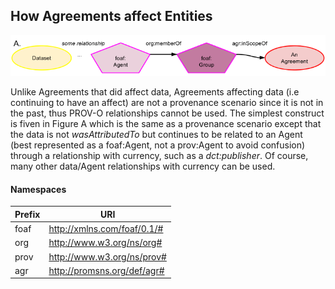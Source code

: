 ## How Agreements affect Entities
![How Agreements affecte Entities](https://github.com/nicholascar/agr-o/blob/master/examples/how-agreements-affect-entities.png)

Unlike Agreements that did affect data, Agreements affecting data (i.e continuing to have an affect) are not a provenance scenario since it is not in the past, thus PROV-O relationships cannot be used. The simplest construct is fiven in Figure A which is the same as a provenance scenario except that the data is not *wasAttributedTo* but continues to be related to an Agent (best represented as a foaf:Agent, not a prov:Agent to avoid confusion) through a relationship with currency, such as a *dct:publisher*. Of course, many other data/Agent relationships with currency can be used.

#### Namespaces
Prefix | URI
------ | ---
foaf | http://xmlns.com/foaf/0.1/#
org | http://www.w3.org/ns/org#
prov | http://www.w3.org/ns/prov#
agr | http://promsns.org/def/agr#